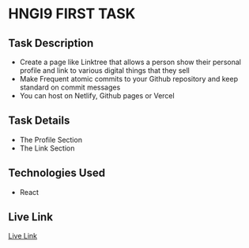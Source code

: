 # HNGI9 FIRST TASK

## Task Description
- Create a page like Linktree that allows a person show their personal profile and link to various digital things that they sell
- Make Frequent atomic commits to your Github repository and keep standard on commit messages
- You can host on Netlify, Github pages or Vercel

## Task Details
- The Profile Section
- The Link Section

## Technologies Used
- React

## Live Link
[Live Link](https://oluwasegun31.github.io/HNG9-task1/)

